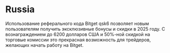 # Russia
Использование реферального кода Bitget qsk6 позволяет новым пользователям получить эксклюзивные бонусы и скидки в 2025 году. С вознаграждением до 6200 долларов США и 50%-ной скидкой на торговые комиссии это прекрасная возможность для трейдеров, желающих начать работу на Bitget.
